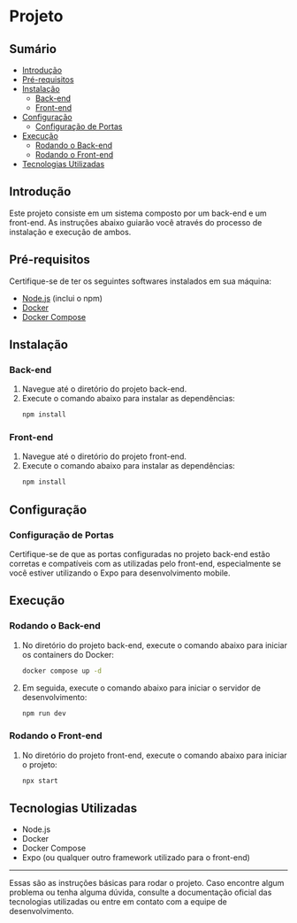 # Projeto

## Sumário
- [Introdução](#introdução)
- [Pré-requisitos](#pré-requisitos)
- [Instalação](#instalação)
  - [Back-end](#back-end)
  - [Front-end](#front-end)
- [Configuração](#configuração)
  - [Configuração de Portas](#configuração-de-portas)
- [Execução](#execução)
  - [Rodando o Back-end](#rodando-o-back-end)
  - [Rodando o Front-end](#rodando-o-front-end)
- [Tecnologias Utilizadas](#tecnologias-utilizadas)

## Introdução
Este projeto consiste em um sistema composto por um back-end e um front-end. As instruções abaixo guiarão você através do processo de instalação e execução de ambos.

## Pré-requisitos
Certifique-se de ter os seguintes softwares instalados em sua máquina:
- [Node.js](https://nodejs.org/) (inclui o npm)
- [Docker](https://www.docker.com/)
- [Docker Compose](https://docs.docker.com/compose/)

## Instalação

### Back-end
1. Navegue até o diretório do projeto back-end.
2. Execute o comando abaixo para instalar as dependências:
    ```bash
    npm install
    ```

### Front-end
1. Navegue até o diretório do projeto front-end.
2. Execute o comando abaixo para instalar as dependências:
    ```bash
    npm install
    ```

## Configuração

### Configuração de Portas
Certifique-se de que as portas configuradas no projeto back-end estão corretas e compatíveis com as utilizadas pelo front-end, especialmente se você estiver utilizando o Expo para desenvolvimento mobile.

## Execução

### Rodando o Back-end
1. No diretório do projeto back-end, execute o comando abaixo para iniciar os containers do Docker:
    ```bash
    docker compose up -d
    ```
2. Em seguida, execute o comando abaixo para iniciar o servidor de desenvolvimento:
    ```bash
    npm run dev
    ```

### Rodando o Front-end
1. No diretório do projeto front-end, execute o comando abaixo para iniciar o projeto:
    ```bash
    npx start
    ```

## Tecnologias Utilizadas
- Node.js
- Docker
- Docker Compose
- Expo (ou qualquer outro framework utilizado para o front-end)

---

Essas são as instruções básicas para rodar o projeto. Caso encontre algum problema ou tenha alguma dúvida, consulte a documentação oficial das tecnologias utilizadas ou entre em contato com a equipe de desenvolvimento.
